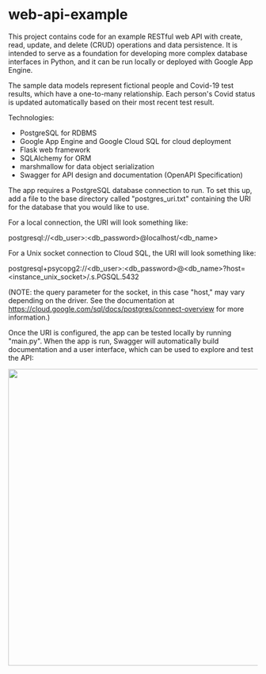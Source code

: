 # web-api-example

This project contains code for an example RESTful web API with create, read, update, and delete (CRUD) operations and data persistence. It is intended to serve as a foundation for developing more complex database interfaces in Python, and it can be run locally or deployed with Google App Engine. 

The sample data models represent fictional people and Covid-19 test results, which have a one-to-many relationship. Each person's Covid status is updated automatically based on their most recent test result.

Technologies:
-	PostgreSQL for RDBMS
-	Google App Engine and Google Cloud SQL for cloud deployment
-	Flask web framework
-	SQLAlchemy for ORM
-	marshmallow for data object serialization
-	Swagger for API design and documentation (OpenAPI Specification)

The app requires a PostgreSQL database connection to run. To set this up, add a file to the base directory called "postgres_uri.txt" containing the URI for the database that you would like to use.

For a local connection, the URI will look something like:

postgresql://<db_user>:<db_password>@localhost/<db_name>

For a Unix socket connection to Cloud SQL, the URI will look something like:

postgresql+psycopg2://<db_user>:<db_password>@<db_name>?host=<instance_unix_socket>/.s.PGSQL.5432

(NOTE: the query parameter for the socket, in this case "host," may vary depending on the driver. See the documentation at https://cloud.google.com/sql/docs/postgres/connect-overview for more information.)

Once the URI is configured, the app can be tested locally by running "main.py". When the app is run, Swagger will automatically build documentation and a user interface, which can be used to explore and test the API:

<img src="https://github.com/mziru/web-api-example/blob/master/readme%20images/swagger-ui.png?raw=true" width="600">

